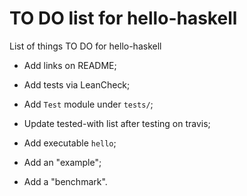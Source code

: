 TO DO list for hello-haskell
============================

List of things TO DO for hello-haskell


* Add links on README;

* Add tests via LeanCheck;

* Add `Test` module under `tests/`;

* Update tested-with list after testing on travis;

* Add executable `hello`;

* Add an "example";

* Add a "benchmark".
